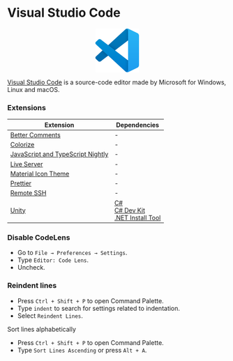 # Visual Studio Code

<p align="center"><img align="center" width="20%" height="20%" src="assets/visualstudiocode.svg"></p>

[Visual Studio Code](https://en.wikipedia.org/wiki/Visual_Studio_Code) is a source-code editor made by Microsoft for Windows, Linux and macOS.

### Extensions

| Extension | Dependencies |
|---|---|
| [Better Comments](https://marketplace.visualstudio.com/items?itemName=aaron-bond.better-comments) | - |
| [Colorize](https://marketplace.visualstudio.com/items?itemName=kamikillerto.vscode-colorize) | - |
| [JavaScript and TypeScript Nightly](https://marketplace.visualstudio.com/items?itemName=ms-vscode.vscode-typescript-next) | - |
| [Live Server](https://marketplace.visualstudio.com/items?itemName=ritwickdey.LiveServer) | - |
| [Material Icon Theme](https://marketplace.visualstudio.com/items?itemName=PKief.material-icon-theme) | - |
| [Prettier](https://marketplace.visualstudio.com/items?itemName=esbenp.prettier-vscode) | - |
| [Remote SSH](https://marketplace.visualstudio.com/items?itemName=ms-vscode-remote.remote-ssh) | - |
| [Unity](https://marketplace.visualstudio.com/items?itemName=VisualStudioToolsForUnity.vstuc) | [C#](https://marketplace.visualstudio.com/items?itemName=ms-dotnettools.csharp)<br>[C# Dev Kit](https://marketplace.visualstudio.com/items?itemName=ms-dotnettools.csdevkit)<br>[.NET Install Tool](https://marketplace.visualstudio.com/items?itemName=ms-dotnettools.vscode-dotnet-runtime) |

### Disable CodeLens

* Go to `File → Preferences → Settings`.
* Type `Editor: Code Lens`.
* Uncheck.

### Reindent lines

* Press `Ctrl + Shift + P` to open Command Palette.
* Type `indent` to search for settings related to indentation.
* Select `Reindent Lines`.

Sort lines alphabetically

* Press `Ctrl + Shift + P` to open Command Palette.
* Type `Sort Lines Ascending` or press `Alt + A`.
